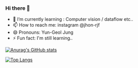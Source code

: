 ### Hi there 👋

- 🌱 I’m currently learning : Computer vision / dataflow etc..
- 📫 How to reach me: instagram @jhon-rjf
- 😄 Pronouns: Yun-Geol Jung
- ⚡ Fun fact: I'm still learning..

[![Anurag's GitHub stats](https://github-readme-stats.vercel.app/api?username=jhon-rjf)](https://github.com/anuraghazra/github-readme-stats)

[![Top Langs](https://github-readme-stats.vercel.app/api/top-langs/?username=jhon-rjf)](https://github.com/anuraghazra/github-readme-stats)


